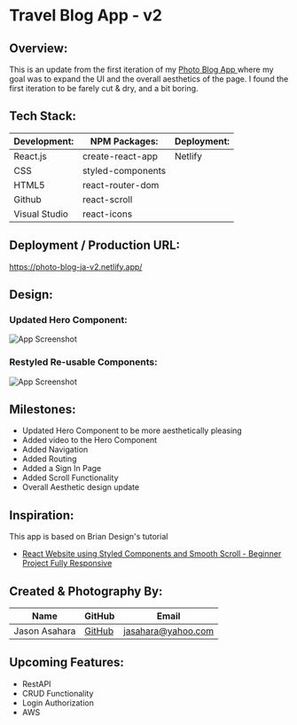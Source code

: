 # Travel Blog App - v2

## Overview:

This is an update from the first iteration of my [Photo Blog App ](https://photo-blog-ja.netlify.app/) where my goal was to expand the UI and the overall aesthetics of the page.  I found the first iteration to be farely cut & dry, and a bit boring.

## Tech Stack:

Development: | NPM Packages: | Deployment:
----| ---| ---
React.js | create-react-app | Netlify 
CSS | styled-components | |
HTML5 | react-router-dom | |
Github | react-scroll  | |
Visual Studio| react-icons |  |

## Deployment / Production URL:

https://photo-blog-ja-v2.netlify.app/


## Design:

### Updated Hero Component:
![App Screenshot](https://i.imgur.com/7m9J5Tj.png)

### Restyled Re-usable Components:
![App Screenshot](https://i.imgur.com/agtctKv.png)


## Milestones:

- Updated Hero Component to be more aesthetically pleasing
- Added video to the Hero Component 
- Added Navigation
- Added Routing
- Added a Sign In Page
- Added Scroll Functionality
- Overall Aesthetic design update

## Inspiration:
This app is based on Brian Design's tutorial

- [React Website using Styled Components and Smooth Scroll - Beginner Project Fully Responsive](https://www.youtube.com/watch?v=Nl54MJDR2p8)


## Created & Photography By:

**Name** | **GitHub** | **Email** 
---------| ---------- | ---------
Jason Asahara | [GitHub](https://github.com/Ansel291) | [jasahara@yahoo.com](jasahara@yahoo.com)


## Upcoming Features:
- RestAPI
- CRUD Functionality
- Login Authorization
- AWS